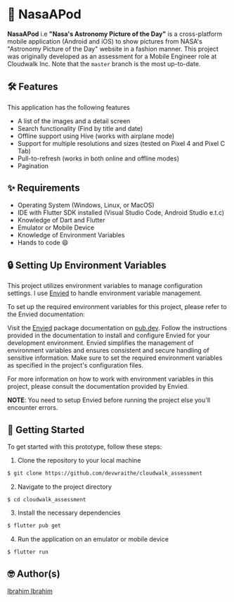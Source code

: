 # 🚀 NasaAPod

**NasaAPod** i.e **"Nasa's Astronomy Picture of the Day"** is a cross-platform mobile application (Android and iOS) to show pictures from NASA's "Astronomy Picture of the Day" website in a fashion manner. This project was originally developed as an assessment for a Mobile Engineer role at Cloudwalk Inc. Note that the `master` branch is the most up-to-date.

## 🛠️ Features

This application has the following features
- A list of the images and a detail screen
- Search functionality (Find by title and date)
- Offline support using Hive (works with airplane mode)
- Support for multiple resolutions and sizes (tested on Pixel 4 and Pixel C Tab)
- Pull-to-refresh (works in both online and offline modes)
- Pagination

## ✨ Requirements

- Operating System (Windows, Linux, or MacOS)
- IDE with Flutter SDK installed (Visual Studio Code, Android Studio e.t.c)
- Knowledge of Dart and Flutter
- Emulator or Mobile Device
- Knowledge of Environment Variables
- Hands to code :smile:


## 🔒 Setting Up Environment Variables

This project utilizes environment variables to manage configuration settings. I use [Envied](https://pub.dev/packages/envied) to handle environment variable management.

To set up the required environment variables for this project, please refer to the Envied documentation:

Visit the [Envied](https://pub.dev/packages/envied) package documentation on [pub.dev](https://www.pub.dev).
Follow the instructions provided in the documentation to install and configure Envied for your development environment.
Envied simplifies the management of environment variables and ensures consistent and secure handling of sensitive information. Make sure to set the required environment variables as specified in the project's configuration files.

For more information on how to work with environment variables in this project, please consult the documentation provided by Envied.

**NOTE**: You need to setup Envied before running the project else you'll encounter errors.


## 🚀 Getting Started

To get started with this prototype, follow these steps:

1. Clone the repository to your local machine

```sh
$ git clone https://github.com/devwraithe/cloudwalk_assessment
```

2. Navigate to the project directory

```
$ cd cloudwalk_assessment
```

3. Install the necessary dependencies

```sh
$ flutter pub get
```

4. Run the application on an emulator or mobile device

```sh
$ flutter run
```

## 🤓 Author(s)
[Ibrahim Ibrahim](https://www.linkedin.com/in/ibrahimaibrahim)

